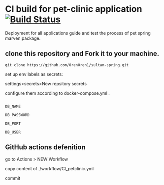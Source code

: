 # CI build for pet-clinic application [![Build Status](https://travis-ci.org/spring-projects/spring-petclinic.png?branch=main)](https://travis-ci.org/spring-projects/spring-petclinic/)

Deployment for all applications
guide and test the process of pet spring marven package.


## clone this repository and Fork it to your machine.

```
git clone https://github.com/OrenOren1/sultan-spring.git
```

set up env labels as secrets: 

settings>secrets>New repsitory secrets

configure them according to docker-compose.yml .
```

DB_NAME

DB_PASSWORD

DB_PORT

DB_USER

```

## GitHub actions defenition
go to Actions > NEW Workflow

copy content of ./workflow/CI_petclinic.yml

commit 

